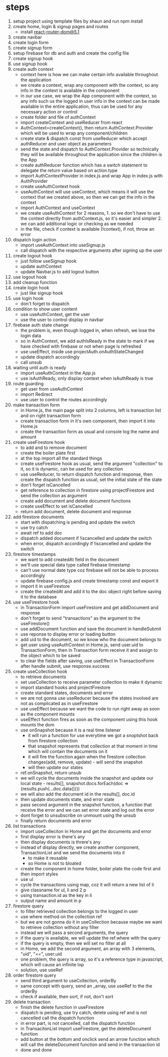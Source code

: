 # steps

1. setup project using template files by shaun and run npm install
2. create home, login & signup pages and routes
	- install react-router-dom@5.1
3. create navbar
4. create login form
5. create signup form
6. setup firebase for db and auth and create the config file
7. create signup hook
8. use signup hook
9. create auth context
	- context here is how we can make certain info available throughout the application
	- we create a context, wrap any component with the context, so any info in the context is available in the component
	- in our use case, we wrap the App component with the context, so any info such us the logged in user info in the context can be made available in the entire application, thus can be used for any necessary action or control
	- create folder and file of authContext
	- import createContext and useReducer from react
	- AuthContext=createContext(), then return AuthContext.Provider which will be used to wrap any component/children
	- create state & dispatch const from useReducer which accept authReducer and user object as parameters
	- send the state and dispatch to AuthContext.Provider so technically they will be available throughout the application since the children is the App
	- create authReducer function which has a switch statement to delegate the return value based on action.type
	- import AuthContextProvider in index.js and wrap App in index.js with AuthProvider
	- create useAuthContext hook
	- useAuthContext will use useContext, which means it will use the context that we created above, so then we can get the info in the context
	- import AuthContext and useContext
	- we create useAuthContext for 2 reasons, 1. so we don't have to use the context directly from authContext.js, so it's easier and simpler 2. we can add additional logic or checking as we needed
	- in the file, check if context is available (!context), if not, throw an error
10. dispatch login action
	- import useAuthContext into useSignup.js
	- call dispatch with the respective arguments after signing up the user
11. create logout hook
	- just follow useSignup hook
	- update authContext
	- update Navbar.js to add logout button
12. use logout hook
13. add cleanup function
14. create login hook
	- just like signup hook
15. use login hook
	- don't forget to dispatch
16. condition to show user content
	- use useAuthContext, get the user
	- use the user to control display in navbar
17. firebase auth state change
	- the problem is, even though logged in, when refresh, we lose the login data
	- so in AuthContext, we add authIsReady in the state to mark if we have checked with firebase or not when page is refreshed
	- use useEffect, inside use projectAuth.onAuthStateChanged
	- update dispatch accordingly
	- call unsub
18. waiting until auth is ready
	- import useAuthContext in the App.js
	- use isAuthReady, only display context when isAuthReady is true
19. route guarding
	- get user from useAuthContext
	- import Redirect
	- use user to control the routes accordingly
20. make transaction form
	- in Home.js, the main page split into 2 columns, left is transaction list and on right transaction form
	- create transaction form in it's own component, then import it into Home.js
	- create the transaction form as usual and console log the name and amount
21. create useFirestore hook
	- to add and to remove document
	- create the boiler plate first
	- at the top import all the standard things
	- create useFirestore hook as usual, send the argument "collection" to it, so it is dynamic, can be used for any collection
	- use useReducer, to return dispatch function and response, then create the dispatch function as usual, set the initial state of the state
	- don't forget isCancelled
	- get reference to collection in firestore using projectFirestore and send the collection as argument
	- create add document and delete document functions
	- create useEffect to set isCancelled
	- return add document, delete document and response
22. add firestore documents
	- start with dispatching is pending and update the switch
	- use try catch
	- await ref to add doc
	- dispatch added document if !iscancelled and update the switch
	- when error, dispatch accordingly if !iscancelled and update the switch
23. firestore timestamps
	- we want to add createdAt field in the document
	- we'll use special data type called firebase timestamp
	- can't use normal date type coz firebase will not be able to process accordingly
	- update firebase config.js and create timestamp const and export it
	- import it in useFirestore 
	- create the createdAt and add it to the doc object right before saving it to the database
24. use useFirestore hook
	- in TransactionForm import useFirestore and get addDocument and response
	- don't forget to send "transactions" as the argument to the useFirestore()
	- use addDocument function and save the document in handleSubmit
	- use reponse to display error or loading button
	- add uid to the document, so we know who the document belongs to
	- get user using useAuthContext in Home.js, send user.uid to TransactionForm, then in Transaction form receive it and assign to the object which to be saved
	- to clear the fields after saving, use useEffect in TransactionForm after handle submit, use response.success
25. create useCollection hook
	- to retrieve documents
	- set useCollection to receive parameter collection to make it dynamic
	- import standard hooks and projectFirestore
	- create standard states, documents and error
	- we are not gonna use useReducer because the states involved are not as complicated as in useFirestore
	- use useEffect because we want the code to run right away as soon as the component mounts
	- useEffect function fires as soon as the component using this hook mounts the dom
	- use onSnapshot because it is a real time listener
		- it will run a function for use everytime we got a snoptshot back from firestore collection
		- that snapshot represents that collection at that moment in time which will contain the documents on it
		- it will fire the function again when the firestore collection changes(add, remove, update) - will send the snapshot
		- will then update our states
	- ref.onSnapshot, return unsub
	- we will cycle the documents inside the snapshot and update our local state - results[], snapshot.docs.forEach(doc => {results.push(...doc.data())})
	- we will also add the document id in the results[], doc.id
	- then update documents state, and error state
	- pass second argument in the snapshot function, a function that receive the error and we can set error state and log out the error
	- dont forget to unsubscribe on unmount using the unsub
	- finally return documents and error
26. list transactions
	- import useColleciton in Home and get the documents and error
	- first display error is there's any
	- then display documents is threre's any
	- instead of display directly, we create another component, TransactionList and we send the documents into it
		- to make it reusable
		- so Home is not to bloated
	- create the component in home folder, boiler plate the code first and then import styles
	- use ul
	- cycle the transactions using map, coz it will return a new list of li
	- give classname for ul, li and 2 p
	- using transaction.id as the key in li
	- output name and amount in p 
27. firestore query
	- to filter retrieved collection belongs to the logged in user
	- use where method on the collection ref
	- but we are not gonna do it in useCollection because maybe we want to retrieve collection without any filter
	- instead we will pass a second arguments, the query
	- if the query is available, we will update the ref.where with the query
	- if the query is empty, then we will set no filter at all
	- in Home, we add the second argument, an array with 3 elements, "uid", "==", user.uid
	- one problem, the query is array, so it's a reference type in javascript, which will cause an infinite lop
	- solution, use useRef
28. order firestore query
	- send third argument to useCollection, orderBy
	- same concept with query, send an _array, use useRef to the the orderBy
	- check if available, then sort, if not, don't sort
29. delete transaction
	- finish the delete function in useFirestore
	- dispatch is pending, use try catch, delete using ref and is not cancelled call the dispatch function
	- in error part, is not cancelled, call the dispatch function
	- in TransacitonList import useFirestore, get the deleteDocument function
	- add button at the bottom and onclick send an arrow function which will call the deleteDocument function and send in the transaction id
	- done and done